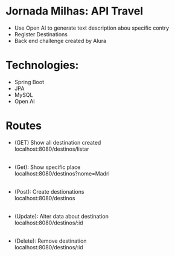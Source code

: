 # Jornada Milhas: API Travel

- Use Open AI to generate text description abou specific contry
- Register Destinations
- Back end challenge created by Alura

# Technologies:
- Spring Boot
- JPA
- MySQL
- Open Ai

# Routes
- (GET) Show all destination created </br>
  localhost:8080/destinos/listar </br></br>
  
- (Get): Show specific place </br>
  localhost:8080/destinos?nome=Madri </br></br>
  
- (Post): Create destionations </br>
  localhost:8080/destinos </br></br>
  
- (Update): Alter data about destination </br>
  localhost:8080/destinos/:id </br></br>
  
- (Delete): Remove destination </br>
  localhost:8080/destinos/:id </br></br>
